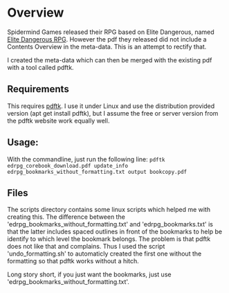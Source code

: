 # Overview
Spidermind Games released their RPG based on Elite Dangerous, named
[Elite Dangerous RPG](http://www.edrpg.co.uk/).  However the pdf they released
did not include a Contents Overview in the meta-data. This is an attempt to
rectify that.

I created the meta-data which can then be merged with the existing pdf with a
tool called pdftk.

## Requirements
This requires [pdftk](https://www.pdflabs.com/tools/pdftk-the-pdf-toolkit/). I
use it under Linux and use the distribution provided version (apt get install
pdftk), but I assume the free or server version from the pdftk website work
equally well.

## Usage:
With the commandline, just run the following line:
`pdftk edrpg_corebook_download.pdf update_info edrpg_bookmarks_without_formatting.txt output bookcopy.pdf`

## Files
The scripts directory contains some linux scripts which helped me with creating
this. The difference between the 'edrpg_bookmarks_without_formatting.txt' and
'edrpg_bookmarks.txt' is that the latter includes spaced outlines in front of
the bookmarks to help be identify to which level the bookmark belongs. The
problem is that pdftk does not like that and complains. Thus I used the script
'undo_formatting.sh' to automaticly created the first one without the formatting
so that pdftk works without a hitch.

Long story short, if you just want the bookmarks, just use
'edrpg_bookmarks_without_formatting.txt'.

